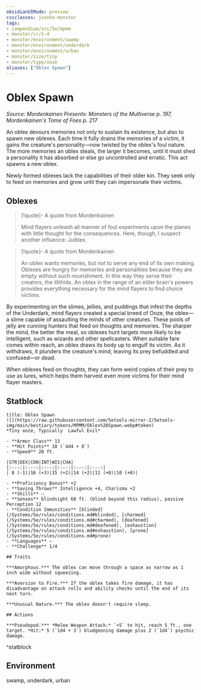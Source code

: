 ```yaml
---
obsidianUIMode: preview
cssclasses: json5e-monster
tags:
- compendium/src/5e/mpmm
- monster/cr/1-4
- monster/environment/swamp
- monster/environment/underdark
- monster/environment/urban
- monster/size/tiny
- monster/type/ooze
aliases: ["Oblex Spawn"]
---
```

# Oblex Spawn
*Source: Mordenkainen Presents: Monsters of the Multiverse p. 197, Mordenkainen's Tome of Foes p. 217*  

An oblex devours memories not only to sustain its existence, but also to spawn new oblexes. Each time it fully drains the memories of a victim, it gains the creature's personality—now twisted by the oblex's foul nature. The more memories an oblex steals, the larger it becomes, until it must shed a personality it has absorbed or else go uncontrolled and erratic. This act spawns a new oblex.

Newly formed oblexes lack the capabilities of their older kin. They seek only to feed on memories and grow until they can impersonate their victims.

## Oblexes

> [!quote]- A quote from Mordenkainen  
> 
> Mind flayers unleash all manner of foul experiments upon the planes with little thought for the consequences. Here, though, I suspect another influence: Juiblex.

> [!quote]- A quote from Mordenkainen  
> 
> An oblex wants memories, but not to serve any end of its own making. Oblexes are hungry for memories and personalities because they are empty without such nourishment. In this way they serve their creators, the illithids. An oblex in the range of an elder brain's powers provides everything necessary for the mind flayers to find choice victims.

By experimenting on the slimes, jellies, and puddings that infest the depths of the Underdark, mind flayers created a special breed of Ooze, the oblex—a slime capable of assaulting the minds of other creatures. These pools of jelly are cunning hunters that feed on thoughts and memories. The sharper the mind, the better the meal, so oblexes hunt targets more likely to be intelligent, such as wizards and other spellcasters. When suitable fare comes within reach, an oblex draws its body up to engulf its victim. As it withdraws, it plunders the creature's mind, leaving its prey befuddled and confused—or dead.

When oblexes feed on thoughts, they can form weird copies of their prey to use as lures, which helps them harvest even more victims for their mind flayer masters.

## Statblock

```ad-statblock
title: Oblex Spawn
![](https://raw.githubusercontent.com/5etools-mirror-2/5etools-img/main/bestiary/tokens/MPMM/Oblex%20Spawn.webp#token)
*Tiny ooze, Typically  Lawful Evil*

- **Armor Class** 13
- **Hit Points** 18 (`4d4 + 8`)
- **Speed** 20 ft.

|STR|DEX|CON|INT|WIS|CHA|
|:---:|:---:|:---:|:---:|:---:|:---:|
| 8 (-1)|16 (+3)|15 (+2)|14 (+2)|11 (+0)|10 (+0)|

- **Proficiency Bonus** +2
- **Saving Throws** Intelligence +4, Charisma +2
- **Skills** ⏤
- **Senses** blindsight 60 ft. (blind beyond this radius), passive Perception 12
- **Condition Immunities** [blinded](/Systems/5e/rules/conditions.md#blinded), [charmed](/Systems/5e/rules/conditions.md#charmed), [deafened](/Systems/5e/rules/conditions.md#deafened), [exhaustion](/Systems/5e/rules/conditions.md#exhaustion), [prone](/Systems/5e/rules/conditions.md#prone)
- **Languages** —
- **Challenge** 1/4

## Traits

***Amorphous.*** The oblex can move through a space as narrow as 1 inch wide without squeezing.

***Aversion to Fire.*** If the oblex takes fire damage, it has disadvantage on attack rolls and ability checks until the end of its next turn.

***Unusual Nature.*** The oblex doesn't require sleep.

## Actions

***Pseudopod.*** *Melee Weapon Attack:* `+5` to hit, reach 5 ft., one target. *Hit:* 5 (`1d4 + 3`) bludgeoning damage plus 2 (`1d4`) psychic damage.
```
^statblock

## Environment

swamp, underdark, urban